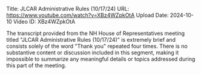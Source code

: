 Title: JLCAR Administrative Rules (10/17/24)
URL: https://www.youtube.com/watch?v=XBz4WZpkOtA
Upload Date: 2024-10-10
Video ID: XBz4WZpkOtA

The transcript provided from the NH House of Representatives meeting titled "JLCAR Administrative Rules (10/17/24)" is extremely brief and consists solely of the word "Thank you" repeated four times. There is no substantive content or discussion included in this segment, making it impossible to summarize any meaningful details or topics addressed during this part of the meeting.